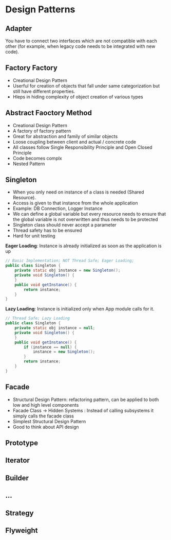 # Design Patterns

## Adapter

You have to connect two interfaces which are not compatible with each other (for example, when legacy code needs to be integrated with new code).


## Factory Factory

- Creational Design Pattern
- Userful for creation of objects that fall under same categorization but still have different properties.
- Hleps in hiding complexity of object creation of various types

## Abstract Faoctory Method

- Creational Design Pattern
- A factory of factory pattern
- Great for abstraction and family of similar objects
- Loose coupling between client and actual / concrete code
- All classes follow Single Responsibility Principle and Open Closed Principle
- Code becomes complx
- Nested Pattern

## Singleton

- When you only need on instance of a class is needed (Shared Resource).
- Access is given to that instance from the whole application
- Example: DB Connection, Logger Instance
- We can define a global variable but every resource needs to ensure that the global variable is not overwritten and thus needs to be protected
- Singleton class should never accept a parameter
- Thread safety has to be ensured
- Hard for unit testing

**Eager Loading**: Instance is already initialized as soon as the application is up

```java
// Basic Implementation; NOT Thread Safe; Eager Loading;
public class Singleton {
    private static obj instance = new Singleton();
    private void Singleton() {
    }
    public void getInstance() {
        return instance;
    }
}
```

**Lazy Loading**: Instance is initialized only when App module calls for it.

```java
// Thread Safe; Lazy Loading
public class Singleton {
    private static obj instance = null;
    private void Singleton() {
    }
    public void getInstance() {
        if (instance == null) {
            instance = new Singleton();
        }
        return instance;
    }
}
```

## Facade

- Structural Design Pattern: refactoring pattern, can be applied to both low and high level components
- Facade Class -> Hidden Systems : Instead of calling subsystems it simply calls the facade class
- Simplest Structural Design Pattern
- Good to think about API design


## Prototype

## Iterator

## Builder

## ...

## Strategy

## Flyweight
